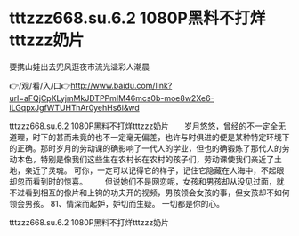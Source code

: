 # tttzzz668.su.6.2 1080P黑料不打烊tttzzz奶片
要携山娃出去兜风逛夜市流光溢彩人潮晨

👉/观/看/入/口👉http://www.baidu.com/link?url=aFQjCpKLyjmMkJDTPPmIM46mcs0b-moe8w2Xe6-iLGqpxJgfWTUHTnAr0yehHs6i&wd

tttzzz668.su.6.2 1080P黑料不打烊tttzzz奶片　　岁月悠悠，曾经的不一定全无道理，时下的甚而未竟的也不一定毫无偏差，也许与时俱进的便是某种特定环境下的正确。那时岁月的劳动课的确影响了一代人的学业，但也的确锻炼了那代人的劳动本色，特别是像我们这些生在农村长在农村的孩子们，劳动课使我们亲近了土地，亲近了灵魂。
可你，一定可以记得它的样子，记住它隐藏在人海中，不起眼却忽而看到时的惊喜。
　　但说她们不是网恋呢，女孩和男孩却从没见过面，就不过看到相互的像片和上钩的功夫开的视频，男孩领会女孩的事，但女孩却不如何领会男孩。
	81、情深而起妒，妒切而生疑。
一切都是你的心。

tttzzz668.su.6.2 1080P黑料不打烊tttzzz奶片
